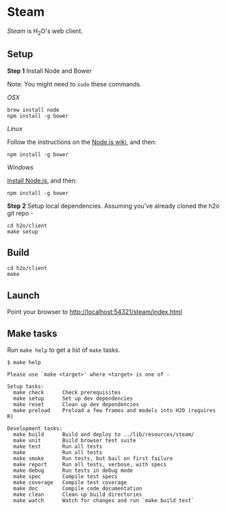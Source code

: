 # Steam

*Steam* is H<sub>2</sub>O's web client.

## Setup

**Step 1** Install Node and Bower

Note: You might need to `sudo` these commands.

*OSX*

    brew install node
    npm install -g bower

*Linux*

Follow the instructions on the [Node.js wiki](https://github.com/joyent/node/wiki/Installing-Node.js-via-package-manager), and then:

    npm install -g bower

*Windows*

[Install Node.js](http://nodejs.org/download/), and then:

    npm install -g bower


**Step 2** Setup local dependencies. Assuming you've already cloned the h2o git repo -

    cd h2o/client
    make setup

## Build

    cd h2o/client
    make

## Launch

Point your browser to [http://localhost:54321/steam/index.html](http://localhost:54321/steam/index.html)

## Make tasks

Run `make help` to get a list of `make` tasks.

    $ make help

    Please use `make <target>' where <target> is one of -

  	Setup tasks:
  	  make check      Check prerequisites
  	  make setup      Set up dev dependencies
  	  make reset      Clean up dev dependencies
  	  make preload    Preload a few frames and models into H2O (requires R)
  	
  	Development tasks:
  	  make build      Build and deploy to ../lib/resources/steam/
  	  make unit       Build browser test suite
  	  make test       Run all tests
  	  make            Run all tests
  	  make smoke      Run tests, but bail on first failure
  	  make report     Run all tests, verbose, with specs
  	  make debug      Run tests in debug mode
  	  make spec       Compile test specs
  	  make coverage   Compile test coverage
  	  make doc        Compile code documentation
  	  make clean      Clean up build directories
  	  make watch      Watch for changes and run `make build test`
